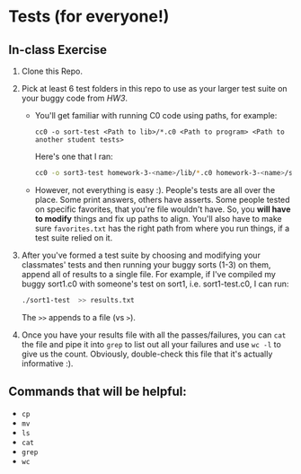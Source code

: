 # Tests (for everyone!)

## In-class Exercise

1. Clone this Repo.

2. Pick at least 6 test folders in this repo to use as your larger
   test suite on your buggy code from *HW3*.

   * You'll get familiar with running C0 code using paths, for example:

     ```
     cc0 -o sort-test <Path to lib>/*.c0 <Path to program> <Path to another student tests>
     ```

     Here's one that I ran:

     ```sh
     cc0 -o sort3-test homework-3-<name>/lib/*.c0 homework-3-<name>/sort1.c0 hw03-tests/1/sort1-test.c0
     ```

   * However, not everything is easy :). People's tests are all over the place.
     Some print answers, others have asserts. Some people tested on specific
     favorites, that you're file wouldn't have. So, you **will have to modify**
     things and fix up paths to align. You'll also have to make sure
     `favorites.txt` has the right path from where you run things, if a test
     suite relied on it.

3. After you've formed a test suite by choosing and modifying your classmates'
   tests and then running your buggy sorts (1-3) on them, append all of results
   to a single file. For example, if I've compiled my buggy sort1.c0 with
   someone's test on sort1, i.e. sort1-test.c0, I can run:

   ```sh
   ./sort1-test  >> results.txt
   ```

   The `>>` appends to a file (vs `>`).

4. Once you have your results file with all the passes/failures,
   you can `cat` the file and pipe it into `grep` to list out
   all your failures and use `wc -l` to give us the count.
   Obviously, double-check this file that it's actually
   informative :).


## Commands that will be helpful:

* `cp`
* `mv`
* `ls`
* `cat`
* `grep`
* `wc`

